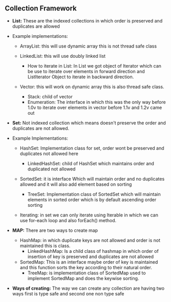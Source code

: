 ## Collection Framework

- **List:** These are the indexed collections in which order is preserved and duplicates are allowed
- Example implementations:
    
    - ArrayList: this will use dynamic array this is not thread safe class
    
    - LinkedList: this will use doubly linked list
        - How to iterate in List: In List we got object of Iterator which can be use to iterate over elements in forward direction and ListIterator Object to iterate in backward direction.
    
    - Vector: this will work on dynamic array this is also thread safe class.

        - Stack: child of vector 
        - Enumeration: The interface in which this was the only way before 1.0v to iterate over elements in vector before 1.1v and 1.2v came out

- **Set:** Not indexed collection which means doesn't preserve the order and duplicates are not allowed.

- Example Implementations:
    
    - HashSet: Implementation class for set, order wont be preserved and duplicates not allowed here

        - LinkedHashSet: child of HashSet which maintains order and duplicated not allowed
    
    - SortedSet: it is interface Which will maintain order and no duplicates allowed and it will also add element based on sorting

        - TreeSet: Implementation class of SortedSet which will maintain elements in sorted order which is by default ascending order sorting
    - Iterating: in set we can only iterate using Iterable in which we can use for-each loop and also forEach() method.

- **MAP:** There are two ways to create map
    - HashMap: in which duplicate keys are not allowed and order is not maintained this is class.
        - LinkedHashMap: Is a child class of hashmap in which order of insertion of key is preserved and duplicates are not allowed
    - SortedMap: This is an interface maybe order of key is maintained and this function sorts the key according to their natural order.
        - TreeMap: is implementation class of SortedMap used to implement SortedMap and does the keywise sorting.

- **Ways of creating:** The way we can create any collection are having two ways first is type safe and second one non type safe
